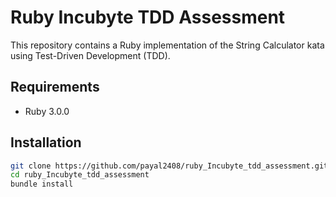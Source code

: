 # Ruby Incubyte TDD Assessment

This repository contains a Ruby implementation of the String Calculator kata using Test-Driven Development (TDD).

## Requirements

- Ruby 3.0.0

## Installation

```bash
git clone https://github.com/payal2408/ruby_Incubyte_tdd_assessment.git
cd ruby_Incubyte_tdd_assessment
bundle install
